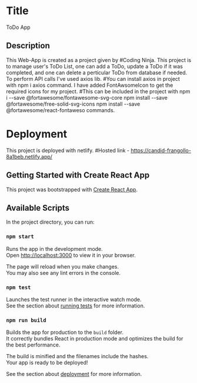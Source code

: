 # Title

ToDo App

## Description

This Web-App is created as a project given by #Coding Ninja. This project is to manage user's ToDo List, one can add a ToDo, update a ToDo if it was completed, and one can delete a perticular ToDo from database if needed.
To perform API calls I've used axios lib. #You can install axios in project with npm i axios command.
I have added FontAwsomeIcon to get the required icons for my project. #This can be included in the project with npm i --save @fortawesome/fontawesome-svg-core
npm install --save @fortawesome/free-solid-svg-icons
npm install --save @fortawesome/react-fontaweso commands.

# Deployment

This project is deployed with netlify. #Hosted link - https://candid-frangollo-8a1beb.netlify.app/

## Getting Started with Create React App

This project was bootstrapped with [Create React App](https://github.com/facebook/create-react-app).

## Available Scripts

In the project directory, you can run:

### `npm start`

Runs the app in the development mode.\
Open [http://localhost:3000](http://localhost:3000) to view it in your browser.

The page will reload when you make changes.\
You may also see any lint errors in the console.

### `npm test`

Launches the test runner in the interactive watch mode.\
See the section about [running tests](https://facebook.github.io/create-react-app/docs/running-tests) for more information.

### `npm run build`

Builds the app for production to the `build` folder.\
It correctly bundles React in production mode and optimizes the build for the best performance.

The build is minified and the filenames include the hashes.\
Your app is ready to be deployed!

See the section about [deployment](https://facebook.github.io/create-react-app/docs/deployment) for more information.
